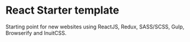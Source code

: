 # React Starter template
Starting point for new websites using ReactJS, Redux, SASS/SCSS, Gulp, Browserify and InuitCSS.
